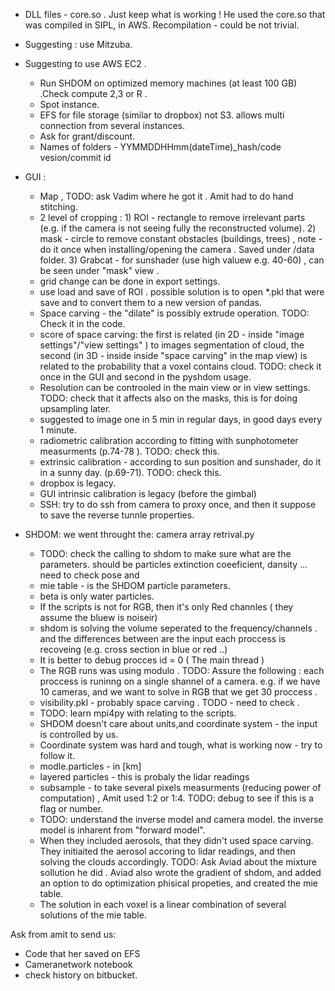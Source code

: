  -  DLL files  - core.so . Just keep what is working ! He used the core.so that was compiled in SIPL, in AWS. Recompilation - could be not trivial.
- Suggesting : use Mitzuba.
-  Suggesting to use AWS EC2 .
    -  Run SHDOM on optimized memory machines (at least 100 GB) .Check compute 2,3 or R .
    - Spot instance.
    - EFS for file storage (similar to dropbox) not S3. allows multi connection from several instances.
    - Ask for grant/discount.
    - Names of folders - YYMMDDHHmm(dateTime)_hash/code vesion/commit id


- GUI :

    - Map , TODO: ask Vadim where he got it . Amit had to do hand stitching.
    - 2 level of cropping : 1) ROI - rectangle to remove irrelevant  parts (e.g. if the camera is not seeing fully the reconstructed volume). 2) mask - circle to remove constant obstacles (buildings, trees) , note - do it once when installing/opening the camera . Saved under /data folder. 3) Grabcat - for sunshader (use high valuew e.g. 40-60) , can be seen under "mask" view .
    - grid change can be done in export settings.
    - use load and save of ROI . possible solution is to open *.pkl that were save and to convert them to a new version of pandas.
    - Space carving - the "dilate" is possibly extrude operation. TODO: Check it in the code.
    - score of space carving: the first is related (in 2D - inside "image settings"/"view settings" ) to images segmentation of cloud,
     the second (in 3D - inside inside "space carving" in the map view) is related to the
     probability that a voxel contains cloud. TODO: check it once in the GUI and second in the pyshdom usage.
     - Resolution  can be controoled in the main view or in view settings. TODO: check that it affects also on the masks, this is for doing upsampling later.
     - suggested to image one in 5 min in regular days, in good days every 1 minute.
     - radiometric calibration according to fitting with sunphotometer measurments (p.74-78 ). TODO: check this.
     - extrinsic calibration - according to sun position and sunshader, do it in a sunny day. (p.69-71). TODO: check this.
     - dropbox is legacy.
     - GUI intrinsic calibration is legacy (before the gimbal)
     - SSH: try to do ssh from camera to proxy once, and then it suppose to save the reverse tunnle properties.

- SHDOM: we went throught the: camera array retrival.py
    - TODO: check the calling to shdom to make sure what are the parameters. should be particles extinction coeeficient, dansity ... need to check
    pose and
    - mie table - is the SHDOM particle parameters.
    - beta is only water particles.
    - If the scripts is not for RGB, then it's only Red channles ( they assume the bluew is noiseir)
    - shdom is solving the volume seperated to the frequency/channels . and the differences between are the input each
    proccess is recoveing (e.g. cross section in blue or red ..)
    - It is better to debug procces id = 0 ( The main thread )
    - The RGB runs was using modulo . TODO: Assure the following : each proccess is runinng on a single shannel of a camera.
    e.g. if we have 10 cameras, and we want to solve in RGB that we get 30 proccess .
    - visibility.pkl - probably space carving . TODO - need to check .
    - TODO: learn mpi4py with relating to the scripts.
    - SHDOM doesn't care about units,and coordinate system - the input is controlled by us.
    - Coordinate system was hard and tough, what is working now - try to follow it.
    - modle.particles - in [km]
    - layered particles - this is probaly the lidar readings
    - subsample - to take several pixels measurments (reducing power of computation) , Amit used 1:2 or 1:4.
     TODO: debug to see if this is a flag or number.
     - TODO: understand the inverse model and camera model. the inverse model is inharent from "forward model".
     - When they included aerosols, that they didn't used space carving. They initiaited the aerosol accoring to lidar readings, and then solving the clouds accordingly.
     TODO: Ask Aviad about the mixture sollution he did . Aviad also wrote the gradient of shdom, and added an option to
     do optimization phisical propeties, and created the mie table.
     - The solution in each voxel is a linear combination of several solutions of the mie table.





Ask from amit to send us:
- Code that her saved on EFS
- Cameranetwork notebook
- check history on bitbucket.

